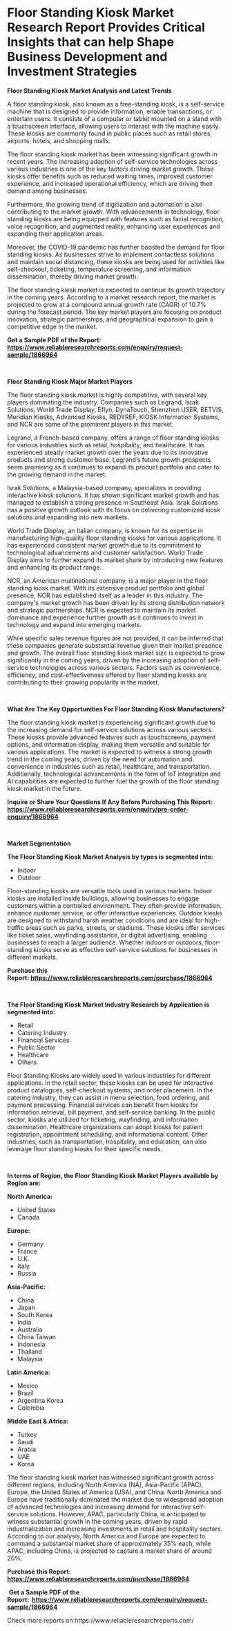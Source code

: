 <p><h1>Floor Standing Kiosk Market Research Report Provides Critical Insights that can help Shape Business Development and Investment Strategies</h1></p><p><strong>Floor Standing Kiosk Market Analysis and Latest Trends</strong></p>
<p><p>A floor standing kiosk, also known as a free-standing kiosk, is a self-service machine that is designed to provide information, enable transactions, or entertain users. It consists of a computer or tablet mounted on a stand with a touchscreen interface, allowing users to interact with the machine easily. These kiosks are commonly found in public places such as retail stores, airports, hotels, and shopping malls.</p><p>The floor standing kiosk market has been witnessing significant growth in recent years. The increasing adoption of self-service technologies across various industries is one of the key factors driving market growth. These kiosks offer benefits such as reduced waiting times, improved customer experience, and increased operational efficiency, which are driving their demand among businesses.</p><p>Furthermore, the growing trend of digitization and automation is also contributing to the market growth. With advancements in technology, floor standing kiosks are being equipped with features such as facial recognition, voice recognition, and augmented reality, enhancing user experiences and expanding their application areas.</p><p>Moreover, the COVID-19 pandemic has further boosted the demand for floor standing kiosks. As businesses strive to implement contactless solutions and maintain social distancing, these kiosks are being used for activities like self-checkout, ticketing, temperature screening, and information dissemination, thereby driving market growth.</p><p>The floor standing kiosk market is expected to continue its growth trajectory in the coming years. According to a market research report, the market is projected to grow at a compound annual growth rate (CAGR) of 10.7% during the forecast period. The key market players are focusing on product innovation, strategic partnerships, and geographical expansion to gain a competitive edge in the market.</p></p>
<p><strong>Get a Sample PDF of the Report:&nbsp; <a href="https://www.reliableresearchreports.com/enquiry/request-sample/1866964">https://www.reliableresearchreports.com/enquiry/request-sample/1866964</a></strong></p>
<p>&nbsp;</p>
<p><strong>Floor Standing Kiosk Major Market Players</strong></p>
<p><p>The floor standing kiosk market is highly competitive, with several key players dominating the industry. Companies such as Legrand, Israk Solutions, World Trade Display, Eflyn, DynaTouch, Shenzhen USER, BETVIS, Meridian Kiosks, Advanced Kiosks, REDYREF, KIOSK Information Systems, and NCR are some of the prominent players in this market.</p><p>Legrand, a French-based company, offers a range of floor standing kiosks for various industries such as retail, hospitality, and healthcare. It has experienced steady market growth over the years due to its innovative products and strong customer base. Legrand’s future growth prospects seem promising as it continues to expand its product portfolio and cater to the growing demand in the market.</p><p>Israk Solutions, a Malaysia-based company, specializes in providing interactive kiosk solutions. It has shown significant market growth and has managed to establish a strong presence in Southeast Asia. Israk Solutions has a positive growth outlook with its focus on delivering customized kiosk solutions and expanding into new markets.</p><p>World Trade Display, an Italian company, is known for its expertise in manufacturing high-quality floor standing kiosks for various applications. It has experienced consistent market growth due to its commitment to technological advancements and customer satisfaction. World Trade Display aims to further expand its market share by introducing new features and enhancing its product range.</p><p>NCR, an American multinational company, is a major player in the floor standing kiosk market. With its extensive product portfolio and global presence, NCR has established itself as a leader in this industry. The company's market growth has been driven by its strong distribution network and strategic partnerships. NCR is expected to maintain its market dominance and experience further growth as it continues to invest in technology and expand into emerging markets.</p><p>While specific sales revenue figures are not provided, it can be inferred that these companies generate substantial revenue given their market presence and growth. The overall floor standing kiosk market size is expected to grow significantly in the coming years, driven by the increasing adoption of self-service technologies across various sectors. Factors such as convenience, efficiency, and cost-effectiveness offered by floor standing kiosks are contributing to their growing popularity in the market.</p></p>
<p>&nbsp;</p>
<p><strong>What Are The Key Opportunities For Floor Standing Kiosk Manufacturers?</strong></p>
<p><p>The floor standing kiosk market is experiencing significant growth due to the increasing demand for self-service solutions across various sectors. These kiosks provide advanced features such as touchscreens, payment options, and information display, making them versatile and suitable for various applications. The market is expected to witness a strong growth trend in the coming years, driven by the need for automation and convenience in industries such as retail, healthcare, and transportation. Additionally, technological advancements in the form of IoT integration and AI capabilities are expected to further fuel the growth of the floor standing kiosk market in the future.</p></p>
<p><strong>Inquire or Share Your Questions If Any Before Purchasing This Report: <a href="https://www.reliableresearchreports.com/enquiry/pre-order-enquiry/1866964">https://www.reliableresearchreports.com/enquiry/pre-order-enquiry/1866964</a></strong></p>
<p>&nbsp;</p>
<p><strong>Market Segmentation</strong></p>
<p><strong>The Floor Standing Kiosk Market Analysis by types is segmented into:</strong></p>
<p><ul><li>Indoor</li><li>Outdoor</li></ul></p>
<p><p>Floor-standing kiosks are versatile tools used in various markets. Indoor kiosks are installed inside buildings, allowing businesses to engage customers within a controlled environment. They often provide information, enhance customer service, or offer interactive experiences. Outdoor kiosks are designed to withstand harsh weather conditions and are ideal for high-traffic areas such as parks, streets, or stadiums. These kiosks offer services like ticket sales, wayfinding assistance, or digital advertising, enabling businesses to reach a larger audience. Whether indoors or outdoors, floor-standing kiosks serve as effective self-service solutions for businesses in different markets.</p></p>
<p><strong>Purchase this Report:&nbsp;<a href="https://www.reliableresearchreports.com/purchase/1866964">https://www.reliableresearchreports.com/purchase/1866964</a></strong></p>
<p>&nbsp;</p>
<p><strong>The Floor Standing Kiosk Market Industry Research by Application is segmented into:</strong></p>
<p><ul><li>Retail</li><li>Catering Industry</li><li>Financial Services</li><li>Public Sector</li><li>Healthcare</li><li>Others</li></ul></p>
<p><p>Floor Standing Kiosks are widely used in various industries for different applications. In the retail sector, these kiosks can be used for interactive product catalogues, self-checkout systems, and order placement. In the catering industry, they can assist in menu selection, food ordering, and payment processing. Financial services can benefit from kiosks for information retrieval, bill payment, and self-service banking. In the public sector, kiosks are utilized for ticketing, wayfinding, and information dissemination. Healthcare organizations can adopt kiosks for patient registration, appointment scheduling, and informational content. Other industries, such as transportation, hospitality, and education, can also leverage floor standing kiosks for their specific needs.</p></p>
<p>&nbsp;</p>
<p><strong>In terms of Region, the Floor Standing Kiosk Market Players available by Region are:</strong></p>
<p>
    <p> <strong> North America: </strong>
        <ul>
            <li>United States</li>
            <li>Canada</li>
        </ul>
        </p> 
    <p> <strong> Europe: </strong>
        <ul>
            <li>Germany</li>
            <li>France</li>
            <li>U.K.</li>
            <li>Italy</li>
            <li>Russia</li>
        </ul>
        </p> 
    <p> <strong> Asia-Pacific: </strong>
        <ul>
            <li>China</li>
            <li>Japan</li>
            <li>South Korea</li>
            <li>India</li>
            <li>Australia</li>
            <li>China Taiwan</li>
            <li>Indonesia</li>
            <li>Thailand</li>
            <li>Malaysia</li>
        </ul>
        </p> 
    <p> <strong> Latin America: </strong>
        <ul>
            <li>Mexico</li>
            <li>Brazil</li>
            <li>Argentina Korea</li>
            <li>Colombia</li>
        </ul>
        </p> 
    <p> <strong> Middle East & Africa: </strong>
        <ul>
            <li>Turkey</li>
            <li>Saudi</li>
            <li>Arabia</li>
            <li>UAE</li>
            <li>Korea</li>
        </ul>
    </p>
    </p>
<p><p>The floor standing kiosk market has witnessed significant growth across different regions, including North America (NA), Asia-Pacific (APAC), Europe, the United States of America (USA), and China. North America and Europe have traditionally dominated the market due to widespread adoption of advanced technologies and increasing demand for interactive self-service solutions. However, APAC, particularly China, is anticipated to witness substantial growth in the coming years, driven by rapid industrialization and increasing investments in retail and hospitality sectors. According to our analysis, North America and Europe are expected to command a substantial market share of approximately 35% each, while APAC, including China, is projected to capture a market share of around 20%.</p></p>
<p><strong>Purchase this Report: <a href="https://www.reliableresearchreports.com/purchase/1866964">https://www.reliableresearchreports.com/purchase/1866964</a></strong></p>
<p>&nbsp;<strong>Get a Sample PDF of the Report:&nbsp;&nbsp;<a href="https://www.reliableresearchreports.com/enquiry/request-sample/1866964">https://www.reliableresearchreports.com/enquiry/request-sample/1866964</a></strong></p>
<p><strong></strong></p>
<p>Check more reports on https://www.reliableresearchreports.com/</p>